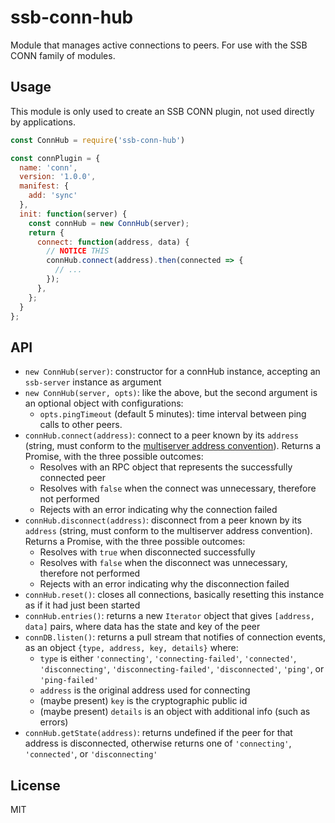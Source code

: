 # ssb-conn-hub

Module that manages active connections to peers. For use with the SSB CONN family of modules.

## Usage

This module is only used to create an SSB CONN plugin, not used directly by applications.

```js
const ConnHub = require('ssb-conn-hub')

const connPlugin = {
  name: 'conn',
  version: '1.0.0',
  manifest: {
    add: 'sync'
  },
  init: function(server) {
    const connHub = new ConnHub(server);
    return {
      connect: function(address, data) {
        // NOTICE THIS
        connHub.connect(address).then(connected => {
          // ...
        });
      },
    };
  }
};
```

## API

* `new ConnHub(server)`: constructor for a connHub instance, accepting an `ssb-server` instance as argument
* `new ConnHub(server, opts)`: like the above, but the second argument is an optional object with configurations:
  - `opts.pingTimeout` (default 5 minutes): time interval between ping calls to other peers.
* `connHub.connect(address)`: connect to a peer known by its `address` (string, must conform to the [multiserver address convention](https://github.com/dominictarr/multiserver-address)). Returns a Promise, with the three possible outcomes:
  - Resolves with an RPC object that represents the successfully connected peer
  - Resolves with `false` when the connect was unnecessary, therefore not performed
  - Rejects with an error indicating why the connection failed
* `connHub.disconnect(address)`: disconnect from a peer known by its `address` (string, must conform to the multiserver address convention). Returns a Promise, with the three possible outcomes:
  - Resolves with `true` when disconnected successfully
  - Resolves with `false` when the disconnect was unnecessary, therefore not performed
  - Rejects with an error indicating why the disconnection failed
* `connHub.reset()`: closes all connections, basically resetting this instance as if it had just been started
* `connHub.entries()`: returns a new `Iterator` object that gives `[address, data]` pairs, where data has the state and key of the peer
* `connDB.listen()`: returns a pull stream that notifies of connection events, as an object `{type, address, key, details}` where:
  - `type` is either `'connecting'`, `'connecting-failed'`, `'connected'`, `'disconnecting'`, `'disconnecting-failed'`, `'disconnected'`, `'ping'`, or `'ping-failed'`
  - `address` is the original address used for connecting
  - (maybe present) `key` is the cryptographic public id
  - (maybe present) `details` is an object with additional info (such as errors)
* `connHub.getState(address)`: returns undefined if the peer for that address is disconnected, otherwise returns one of `'connecting'`, `'connected'`, or `'disconnecting'`

## License

MIT
